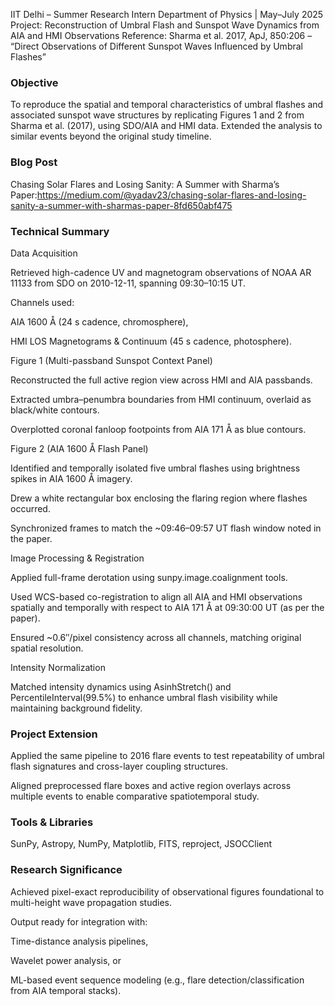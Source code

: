 IIT Delhi – Summer Research Intern
Department of Physics | May–July 2025
Project: Reconstruction of Umbral Flash and Sunspot Wave Dynamics from AIA and HMI Observations
Reference: Sharma et al. 2017, ApJ, 850:206 – “Direct Observations of Different Sunspot Waves Influenced by Umbral Flashes”

### Objective
To reproduce the spatial and temporal characteristics of umbral flashes and associated sunspot wave structures by replicating Figures 1 and 2 from Sharma et al. (2017), using SDO/AIA and HMI data. Extended the analysis to similar events beyond the original study timeline.
### Blog Post
 Chasing Solar Flares and Losing Sanity: A Summer with Sharma’s Paper:https://medium.com/@yadav23/chasing-solar-flares-and-losing-sanity-a-summer-with-sharmas-paper-8fd650abf475
 
### Technical Summary
Data Acquisition

Retrieved high-cadence UV and magnetogram observations of NOAA AR 11133 from SDO on 2010-12-11, spanning 09:30–10:15 UT.

Channels used:

AIA 1600 Å (24 s cadence, chromosphere),

HMI LOS Magnetograms & Continuum (45 s cadence, photosphere).

Figure 1 (Multi-passband Sunspot Context Panel)

Reconstructed the full active region view across HMI and AIA passbands.

Extracted umbra–penumbra boundaries from HMI continuum, overlaid as black/white contours.

Overplotted coronal fanloop footpoints from AIA 171 Å as blue contours.

Figure 2 (AIA 1600 Å Flash Panel)

Identified and temporally isolated five umbral flashes using brightness spikes in AIA 1600 Å imagery.

Drew a white rectangular box enclosing the flaring region where flashes occurred.

Synchronized frames to match the ~09:46–09:57 UT flash window noted in the paper.

Image Processing & Registration

Applied full-frame derotation using sunpy.image.coalignment tools.

Used WCS-based co-registration to align all AIA and HMI observations spatially and temporally with respect to AIA 171 Å at 09:30:00 UT (as per the paper).

Ensured ~0.6″/pixel consistency across all channels, matching original spatial resolution.

Intensity Normalization

Matched intensity dynamics using AsinhStretch() and PercentileInterval(99.5%) to enhance umbral flash visibility while maintaining background fidelity.

### Project Extension
Applied the same pipeline to 2016 flare events to test repeatability of umbral flash signatures and cross-layer coupling structures.

Aligned preprocessed flare boxes and active region overlays across multiple events to enable comparative spatiotemporal study.

### Tools & Libraries
SunPy, Astropy, NumPy, Matplotlib, FITS, reproject, JSOCClient

 ### Research Significance
Achieved pixel-exact reproducibility of observational figures foundational to multi-height wave propagation studies.

Output ready for integration with:

Time-distance analysis pipelines,

Wavelet power analysis, or

ML-based event sequence modeling (e.g., flare detection/classification from AIA temporal stacks).


